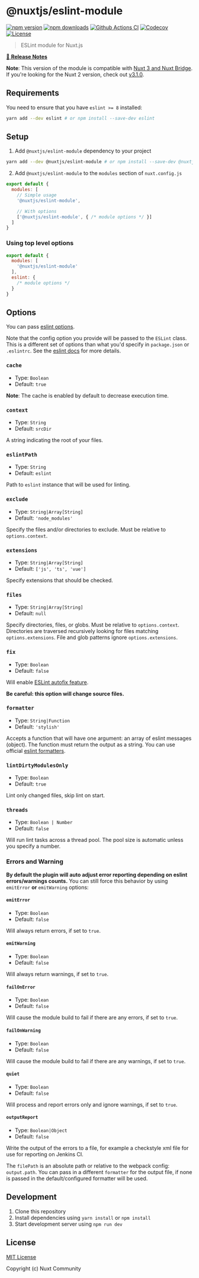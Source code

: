 # @nuxtjs/eslint-module

[![npm version][npm-version-src]][npm-version-href]
[![npm downloads][npm-downloads-src]][npm-downloads-href]
[![Github Actions CI][github-actions-ci-src]][github-actions-ci-href]
[![Codecov][codecov-src]][codecov-href]
[![License][license-src]][license-href]

> ESLint module for Nuxt.js

[📖 **Release Notes**](./CHANGELOG.md)

**Note**: This version of the module is compatible with [Nuxt 3 and Nuxt Bridge](https://v3.nuxtjs.org/). If you're
looking for the Nuxt 2 version, check out [v3.1.0](https://github.com/nuxt-community/eslint-module/tree/v3.1.0).

## Requirements

You need to ensure that you have `eslint >= 8` installed:

```bash
yarn add --dev eslint # or npm install --save-dev eslint
```

## Setup

1. Add `@nuxtjs/eslint-module` dependency to your project

```bash
yarn add --dev @nuxtjs/eslint-module # or npm install --save-dev @nuxtjs/eslint-module
```

2. Add `@nuxtjs/eslint-module` to the `modules` section of `nuxt.config.js`

```js
export default {
  modules: [
    // Simple usage
    '@nuxtjs/eslint-module',

    // With options
    ['@nuxtjs/eslint-module', { /* module options */ }]
  ]
}
```

### Using top level options

```js
export default {
  modules: [
    '@nuxtjs/eslint-module'
  ],
  eslint: {
    /* module options */
  }
}
```

## Options

You can pass [eslint options](https://eslint.org/docs/developer-guide/nodejs-api#-new-eslintoptions).

Note that the config option you provide will be passed to the `ESLint` class.
This is a different set of options than what you'd specify in `package.json` or `.eslintrc`.
See the [eslint docs](https://eslint.org/docs/developer-guide/nodejs-api#-new-eslintoptions) for more details.

### `cache`

- Type: `Boolean`
- Default: `true`

**Note**: The cache is enabled by default to decrease execution time.

### `context`

- Type: `String`
- Default: `srcDir`

A string indicating the root of your files.

### `eslintPath`

- Type: `String`
- Default: `eslint`

Path to `eslint` instance that will be used for linting.

### `exclude`

- Type: `String|Array[String]`
- Default: `'node_modules'`

Specify the files and/or directories to exclude. Must be relative to `options.context`.

### `extensions`

- Type: `String|Array[String]`
- Default: `['js', 'ts', 'vue']`

Specify extensions that should be checked.

### `files`

- Type: `String|Array[String]`
- Default: `null`

Specify directories, files, or globs. Must be relative to `options.context`.
Directories are traversed recursively looking for files matching `options.extensions`.
File and glob patterns ignore `options.extensions`.

### `fix`

- Type: `Boolean`
- Default: `false`

Will enable [ESLint autofix feature](https://eslint.org/docs/developer-guide/nodejs-api#cliengineoutputfixes).

**Be careful: this option will change source files.**

### `formatter`

- Type: `String|Function`
- Default: `'stylish'`

Accepts a function that will have one argument: an array of eslint messages (object). The function must return the output as a string. You can use official [eslint formatters](https://eslint.org/docs/user-guide/formatters/).

### `lintDirtyModulesOnly`

- Type: `Boolean`
- Default: `true`

Lint only changed files, skip lint on start.

### `threads`

- Type: `Boolean | Number`
- Default: `false`

Will run lint tasks across a thread pool. The pool size is automatic unless you specify a number.

### Errors and Warning

**By default the plugin will auto adjust error reporting depending on eslint errors/warnings counts.**
You can still force this behavior by using `emitError` **or** `emitWarning` options:

#### `emitError`

- Type: `Boolean`
- Default: `false`

Will always return errors, if set to `true`.

#### `emitWarning`

- Type: `Boolean`
- Default: `false`

Will always return warnings, if set to `true`.

#### `failOnError`

- Type: `Boolean`
- Default: `false`

Will cause the module build to fail if there are any errors, if set to `true`.

#### `failOnWarning`

- Type: `Boolean`
- Default: `false`

Will cause the module build to fail if there are any warnings, if set to `true`.

#### `quiet`

- Type: `Boolean`
- Default: `false`

Will process and report errors only and ignore warnings, if set to `true`.

#### `outputReport`

- Type: `Boolean|Object`
- Default: `false`

Write the output of the errors to a file, for example a checkstyle xml file for use for reporting on Jenkins CI.

The `filePath` is an absolute path or relative to the webpack config: `output.path`.
You can pass in a different `formatter` for the output file,
if none is passed in the default/configured formatter will be used.

## Development

1. Clone this repository
2. Install dependencies using `yarn install` or `npm install`
3. Start development server using `npm run dev`

## License

[MIT License](./LICENSE)

Copyright (c) Nuxt Community

<!-- Badges -->
[npm-version-src]: https://img.shields.io/npm/v/@nuxtjs/eslint-module/latest.svg
[npm-version-href]: https://npmjs.com/package/@nuxtjs/eslint-module

[npm-downloads-src]: https://img.shields.io/npm/dt/@nuxtjs/eslint-module.svg
[npm-downloads-href]: https://npmjs.com/package/@nuxtjs/eslint-module

[github-actions-ci-src]: https://github.com/nuxt-community/eslint-module/workflows/ci/badge.svg
[github-actions-ci-href]: https://github.com/nuxt-community/eslint-module/actions?query=workflow%3Aci

[codecov-src]: https://img.shields.io/codecov/c/github/nuxt-community/eslint-module.svg
[codecov-href]: https://codecov.io/gh/nuxt-community/eslint-module

[license-src]: https://img.shields.io/npm/l/@nuxtjs/eslint-module.svg
[license-href]: https://npmjs.com/package/@nuxtjs/eslint-module
